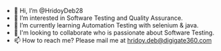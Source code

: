 - 👋 Hi, I’m @HridoyDeb28
- 👀 I’m interested in Software Testing and Quality Assurance.
- 🌱 I’m currently learning Automation Testing with selenium & java.
- 💞️ I'm looking to collaborate who is passionate about Software Testing.
- 📫 How to reach me? Please mail me at hridoy.deb@digigate360.com

<!---
HridoyDeb28/HridoyDeb28 is a ✨ special ✨ repository because its `README.md` (this file) appears on your GitHub profile.
You can click the Preview link to take a look at your changes.
--->
